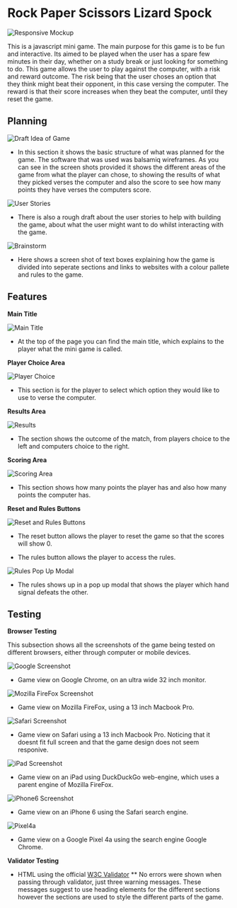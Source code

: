 # Rock Paper Scissors Lizard Spock

![Responsive Mockup](assets/images/responsive-mockup.png)

This is a javascript mini game. The main purpose for this game is to be fun and interactive. Its aimed to be played when the user has a spare few minutes in their day, whether on a study break or just looking for something to do. This game allows the user to play against the computer, with a risk and reward outcome. The risk being that the user choses an option that they think might beat their opponent, in this case versing the computer. The reward is that their score increases when they beat the computer, until they reset the game. 

## Planning

![Draft Idea of Game](assets/images/draft-idea.png)

* In this section it shows the basic structure of what was planned for the game. The software that was used was balsamiq wireframes. As you can see in the screen shots provided it shows the different areas of the game from what the player can chose, to showing the results of what they picked verses the computer and also the score to see how many points they have verses the computers score. 

![User Stories](assets/images/user-stories.png)

* There is also a rough draft about the user stories to help with building the game, about what the user might want to do whilst interacting with the game.

![Brainstorm](assets/images/brainstorm.png)

* Here shows a screen shot of text boxes explaining how the game is divided into seperate sections and links to websites with a colour pallete and rules to the game.

## Features

__Main Title__

![Main Title](assets/images/main-title.png)

* At the top of the page you can find the main title, which explains to the player what the mini game is called.

__Player Choice Area__

![Player Choice](assets/images/player-choice.png)

* This section is for the player to select which option they would like to use to verse the computer.

__Results Area__

![Results](assets/images/results.png)

* The section shows the outcome of the match, from players choice to the left and computers choice to the right.

__Scoring Area__

![Scoring Area](assets/images/scores.png)

* This section shows how many points the player has and also how many points the computer has.

__Reset and Rules Buttons__

![Reset and Rules Buttons](assets/images/reset-and-rules.png)

* The reset button allows the player to reset the game so that the scores will show 0. 

* The rules button allows the player to access the rules.


![Rules Pop Up Modal](assets/images/modal.png)

* The rules shows up in a pop up modal that shows the player which hand signal defeats the other.

## Testing

__Browser Testing__

This subsection shows all the screenshots of the game being tested on different browsers, either through computer or mobile devices.

![Google Screenshot](assets/images/chrome-screenshot.png)
* Game view on Google Chrome, on an ultra wide 32 inch monitor.

![Mozilla FireFox Screenshot](assets/images/moz-firefox-scrnshot.jpeg)
* Game view on Mozilla FireFox, using a 13 inch Macbook Pro.

![Safari Screenshot](assets/images/safari-screenshot.png)
* Game view on Safari using a 13 inch Macbook Pro. Noticing that it doesnt fit full screen and that the game design does not seem responive.

![iPad Screenshot](assets/images/ipad-screenshot.jpg)
* Game view on an iPad using DuckDuckGo web-engine, which uses a parent engine of Mozilla FireFox.

![iPhone6 Screenshot](assets/images/iphone6-screenshot.jpeg)
* Game view on an iPhone 6 using the Safari search engine.

![Pixel4a](assets/images/pixel4a-screenshot.jpeg)
* Game view on a Google Pixel 4a using the search engine Google Chrome.

__Validator Testing__

* HTML using the official [W3C Validator](https://validator.w3.org/nu/?doc=https%3A%2F%2Fmbissett29.github.io%2Frock-paper-scissors-lizard-spock%2F)
    ** No errors were shown when passing through validator, just three warning messages. These messages suggest to use heading elements for the different sections however the sections are used to style the different parts of the game.
